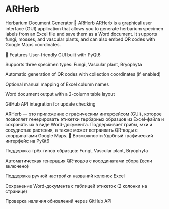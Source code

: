 # ARHerb
Herbarium Document Generator
🌿 ARHerb
ARHerb is a graphical user interface (GUI) application that allows you to generate herbarium specimen labels from an Excel file and save them as a Word document. It supports fungi, mosses, and vascular plants, and can also embed QR codes with Google Maps coordinates.

🔧 Features
User-friendly GUI built with PyQt6

Supports three specimen types: Fungi, Vascular plant, Bryophyta

Automatic generation of QR codes with collection coordinates (if enabled)

Optional manual mapping of Excel column names

Word document output with a 2-column table layout

GitHub API integration for update checking

ARHerb — это приложение с графическим интерфейсом (GUI), которое позволяет генерировать этикетки гербарных образцов из Excel-файла и сохранять их в виде Word-документа. Поддерживает грибы, мхи и сосудистые растения, а также может встраивать QR-коды с координатами Google Maps.
🔧 Возможности
Удобный графический интерфейс на PyQt6

Поддержка трёх типов образцов: Fungi, Vascular plant, Bryophyta

Автоматическая генерация QR-кодов с координатами сбора (если включено)

Поддержка ручной настройки названий колонок Excel

Сохранение Word-документа с таблицей этикеток (2 колонки на странице)

Проверка наличия обновлений через GitHub API
